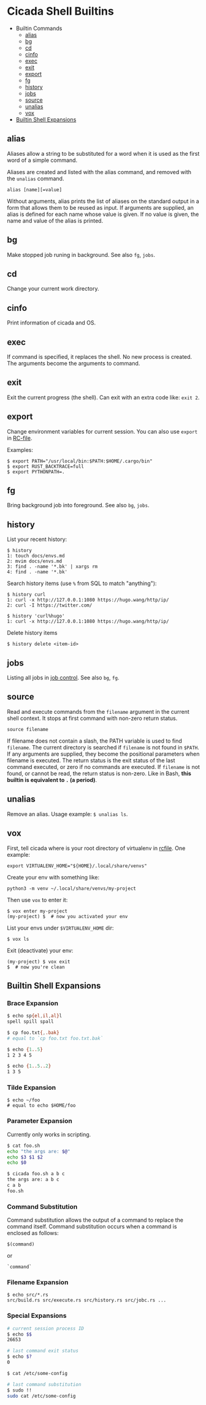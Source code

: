 # Cicada Shell Builtins

- Builtin Commands
    - [alias](#alias)
    - [bg](#bg)
    - [cd](#cd)
    - [cinfo](#cinfo)
    - [exec](#exec)
    - [exit](#exit)
    - [export](#export)
    - [fg](#fg)
    - [history](#history)
    - [jobs](#jobs)
    - [source](#source)
    - [unalias](#unalias)
    - [vox](#vox)
- [Builtin Shell Expansions](#builtin-shell-expansions)

## alias

Aliases allow a string to be substituted for a word when it is used as
the first word of a simple command.

Aliases are created and listed with the alias command, and removed with
the `unalias` command.

```
alias [name][=value]
```

Without arguments, alias prints the list of aliases on the standard output
in a form that allows them to be reused as input. If arguments are supplied,
an alias is defined for each name whose value is given.
If no value is given, the name and value of the alias is printed.

## bg

Make stopped job runing in background. See also `fg`, `jobs`.

## cd

Change your current work directory.

## cinfo

Print information of cicada and OS.

## exec

If command is specified, it replaces the shell. No new process is created.
The arguments become the arguments to command.

## exit

Exit the current progress (the shell). Can exit with an extra code like:
`exit 2`.

## export

Change environment variables for current session. You can also use `export` in
[RC-file](https://github.com/mitnk/cicada/blob/master/docs/rc-file.md).

Examples:
```
$ export PATH="/usr/local/bin:$PATH:$HOME/.cargo/bin"
$ export RUST_BACKTRACE=full
$ export PYTHONPATH=.
```

## fg

Bring background job into foreground. See also `bg`, `jobs`.

## history

List your recent history:
```
$ history
1: touch docs/envs.md
2: mvim docs/envs.md
3: find . -name '*.bk' | xargs rm
4: find . -name '*.bk'
```

Search history items (use `%` from SQL to match "anything"):
```
$ history curl
1: curl -x http://127.0.0.1:1080 https://hugo.wang/http/ip/
2: curl -I https://twitter.com/

$ history 'curl%hugo'
1: curl -x http://127.0.0.1:1080 https://hugo.wang/http/ip/
```

Delete history items
```
$ history delete <item-id>
```

## jobs

Listing all jobs in [job control](https://github.com/mitnk/cicada/blob/master/docs/jobc.md).
See also `bg`, `fg`.

## source

Read and execute commands from the `filename` argument in the current shell
context. It stops at first command with non-zero return status.

```
source filename
```

If filename does not contain a slash, the PATH variable is used to
find `filename`. The current directory is searched if `filename` is not
found in `$PATH`. If any arguments are supplied, they become the positional
parameters when filename is executed. The return status is the exit status
of the last command executed, or zero if no commands are executed. If
`filename` is not found, or cannot be read, the return status is non-zero.
Like in Bash, **this builtin is equivalent to `.` (a period)**.

## unalias

Remove an alias. Usage example: `$ unalias ls`.

## vox

First, tell cicada where is your root directory of virtualenv in
[rcfile](https://github.com/mitnk/cicada/blob/master/docs/rc-file.md).
One example:

```
export VIRTUALENV_HOME="${HOME}/.local/share/venvs"
```

Create your env with something like:

```
python3 -m venv ~/.local/share/venvs/my-project
```

Then use `vox` to enter it:

```
$ vox enter my-project
(my-project) $  # now you activated your env
```

List your envs under `$VIRTUALENV_HOME` dir:
```
$ vox ls
```

Exit (deactivate) your env:
```
(my-project) $ vox exit
$  # now you're clean
```

## Builtin Shell Expansions

### Brace Expansion

```sh
$ echo sp{el,il,al}l
spell spill spall

$ cp foo.txt{,.bak}
# equal to `cp foo.txt foo.txt.bak`

$ echo {1..5}
1 2 3 4 5

$ echo {1..5..2}
1 3 5
```

### Tilde Expansion

```
$ echo ~/foo
# equal to echo $HOME/foo
```

### Parameter Expansion

Currently only works in scripting.

```sh
$ cat foo.sh
echo "the args are: $@"
echo $3 $1 $2
echo $0

$ cicada foo.sh a b c
the args are: a b c
c a b
foo.sh
```

### Command Substitution

Command substitution allows the output of a command to replace the command
itself. Command substitution occurs when a command is enclosed as follows:

```
$(command)
```

or
```
`command`
```

### Filename Expansion

```
$ echo src/*.rs
src/build.rs src/execute.rs src/history.rs src/jobc.rs ...
```

### Special Expansions

```sh
# current session process ID
$ echo $$
26653

# last command exit status
$ echo $?
0

$ cat /etc/some-config

# last command substitution
$ sudo !!
sudo cat /etc/some-config
```
